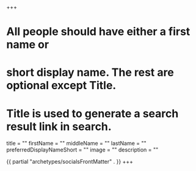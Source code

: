 +++
# All people should have either a first name or 
# short display name. The rest are optional except Title.
# Title is used to generate a search result link in search.
title = ""
firstName = ""
middleName = ""
lastName = ""
preferredDisplayNameShort = ""
image = ""
description = ""

{{ partial "archetypes/socialsFrontMatter" . }}
+++
